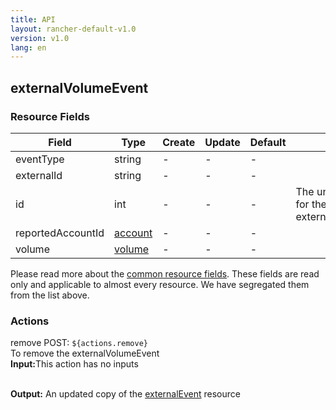 ```yaml
---
title: API
layout: rancher-default-v1.0
version: v1.0
lang: en
---
```


## externalVolumeEvent



### Resource Fields

Field | Type | Create | Update | Default | Notes
---|---|---|---|---|---
eventType | string | - | - | - | 
externalId | string | - | - | - | 
id | int | - | - | - | The unique identifier for the externalVolumeEvent
reportedAccountId | [account]({{site.baseurl}}/rancher/{{page.version}}/{{page.lang}}/api/api-resources/account/) | - | - | - | 
volume | [volume]({{site.baseurl}}/rancher/{{page.version}}/{{page.lang}}/api/api-resources/volume/) | - | - | - | 


Please read more about the [common resource fields]({{site.baseurl}}/rancher/{{page.version}}/{{page.lang}}/api/common/). 
These fields are read only and applicable to almost every resource. We have segregated them from the list above.








### Actions

<div class="action">
<span class="header">
remove
<span class="headerright">POST:  <code>${actions.remove}</code></span></span>
<div class="action-contents">
To remove the externalVolumeEvent
<br>

<span class="input">
<strong>Input:</strong>This action has no inputs</span>
<br>

<br>


<span class="output"><strong>Output:</strong> An updated copy of the <a href="/rancher/api/api-resources/externalEvent/">externalEvent</a> resource</span>
</div>
</div>

